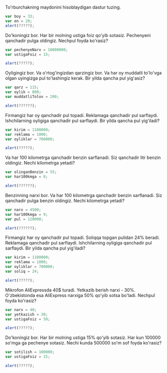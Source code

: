 To'rburchakning maydonini hisoblaydigan dastur tuzing.
```js
var boy = 33;
var en = 28;
alert(?????);
```


Do'koningiz bor. Har bir molning ustiga foiz qo'yib sotasiz. Pechenyeni qanchadir pulga oldingiz. Nechpul foyda ko'rasiz?
```js
var pechenyeNarx = 10000000;
var ustigaFoiz = 15;

alert(?????);
```

Oyligingiz bor. Va o'rtog'ingizdan qarzingiz bor. Va har oy muddatli to'lo'vga olgan uyingizga pul to'lashingiz kerak. Bir yilda qancha pul yig'asiz?
```js
var qarz = 115;
var oylik = 800;
var muddatliTolov = 200;

alert(??????);
```

Firmangiz har oy qanchadir pul topadi. Reklamaga qanchadir pul sarflaydi. Ishchilarning oyligiga qanchadir pul sarflaydi. Bir yilda qancha pul yig'iladi?
```js
var kirim = 1100000;
var reklama = 1000;
var oyliklar = 700000;

alert(?????);
```

Va har 100 kilometrga qanchadir benzin sarflanadi. Siz qanchadir litr benzin oldingiz. Nechi kilometrga yetadi?
```js
var olinganBenzin = 55;
var har100kmga = 8;

alert(??????);
```

Benzinning narxi bor. Va har 100 kilometrga qanchadir benzin sarflanadi. Siz qanchadir pulga benzin oldingiz. Nechi kilometrga yetadi?
```js
var narx = 4500;
var har100kmga = 9;
var pul = 120000;

alert(??????);
```


Firmangiz har oy qanchadir pul topadi. Soliqqa topgan pulidan 24% beradi. Reklamaga qanchadir pul sarflaydi. Ishchilarning oyligiga qanchadir pul sarflaydi. Bir yilda qancha pul yig'iladi?
```js
var kirim = 1100000;
var reklama = 1000;
var oyliklar = 700000;
var soliq = 24;

alert(?????);
```

Mikrofon AliExpressda 40$ turadi. Yetkazib berish narxi - 30%. O'zbekistonda esa AliExpress narxiga 50% qo'yib sotsa bo'ladi. Nechpul foyda ko'rasiz?
```js
var narx = 40;
var yetkazish = 30;
var ustigaFoiz = 50;

alert(?????);
```


Do'koningiz bor. Har bir molning ustiga 15% qo'yib sotasiz. Har kun 100000 so'mga ga pechenye sotasiz. Nechi kunda 500000 so'm sof foyda ko'rasiz?
```js
var sotilish = 100000;
var ustigaFoiz = 15;

alert(?????);
```
